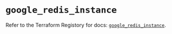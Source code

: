 # `google_redis_instance`

Refer to the Terraform Registory for docs: [`google_redis_instance`](https://registry.terraform.io/providers/hashicorp/google-beta/4.70.0/docs/resources/google_redis_instance).
